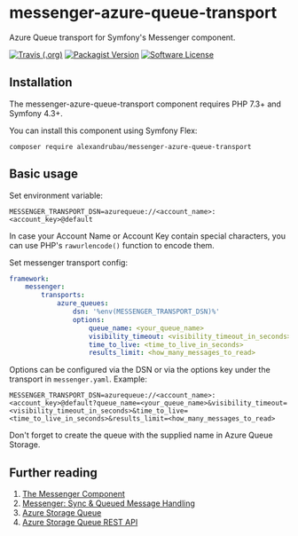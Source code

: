 # messenger-azure-queue-transport
Azure Queue transport for Symfony's Messenger component.

[![Travis (.org)](https://img.shields.io/travis/alexandrubau/messenger-azure-queue-transport?style=flat-square)](https://travis-ci.org/alexandrubau/messenger-azure-queue-transport)
[![Packagist Version](https://img.shields.io/packagist/v/alexandrubau/messenger-azure-queue-transport?style=flat-square)](https://packagist.org/packages/alexandrubau/messenger-azure-queue-transport)
[![Software License](https://img.shields.io/github/license/alexandrubau/messenger-azure-queue-transport?style=flat-square)](https://github.com/alexandrubau/messenger-azure-queue-transport/blob/master/LICENSE)

## Installation

The messenger-azure-queue-transport component requires PHP 7.3+ and Symfony 4.3+.

You can install this component using Symfony Flex:

```
composer require alexandrubau/messenger-azure-queue-transport
```

## Basic usage

Set environment variable:

```
MESSENGER_TRANSPORT_DSN=azurequeue://<account_name>:<account_key>@default
```

In case your Account Name or Account Key contain special characters, you can use PHP's `rawurlencode()` function to encode them.

Set messenger transport config:

```yaml
framework:
    messenger:
        transports:
            azure_queues:
                dsn: '%env(MESSENGER_TRANSPORT_DSN)%'
                options:
                    queue_name: <your_queue_name>
                    visibility_timeout: <visibility_timeout_in_seconds>
                    time_to_live: <time_to_live_in_seconds>
                    results_limit: <how_many_messages_to_read>
```

Options can be configured via the DSN or via the options key under the transport in `messenger.yaml`. Example:

```
MESSENGER_TRANSPORT_DSN=azurequeue://<account_name>:<account_key>@default?queue_name=<your_queue_name>&visibility_timeout=<visibility_timeout_in_seconds>&time_to_live=<time_to_live_in_seconds>&results_limit=<how_many_messages_to_read>
```

Don't forget to create the queue with the supplied name in Azure Queue Storage.

## Further reading

1. [The Messenger Component](https://symfony.com/doc/current/components/messenger.html)
2. [Messenger: Sync & Queued Message Handling](https://symfony.com/doc/current/messenger.html)
3. [Azure Storage Queue](https://docs.microsoft.com/en-gb/azure/storage/queues/?toc=%2fazure%2fstorage%2fqueues%2ftoc.json)
4. [Azure Storage Queue REST API](https://docs.microsoft.com/en-gb/rest/api/storageservices/queue-service-rest-api)
